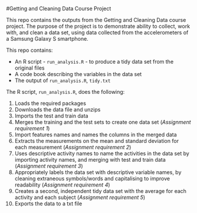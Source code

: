 #Getting and Cleaning Data Course Project

This repo contains the outputs from the Getting and Cleaning Data course project. The purpose of the project is to demonstrate ability to collect, work with, and clean a data set, using data collected from the accelerometers of a Samsung Galaxy S smartphone.

This repo contains:

* An R script - `run_analysis.R` - to produce a tidy data set from the original files
* A code book describing the variables in the data set
* The output of `run_analysis.R`, `tidy.txt`

The R script, `run_analysis.R`, does the following:

1. Loads the required packages
2. Downloads the data file and unzips
3. Imports the test and train data
4. Merges the training and the test sets to create one data set (*Assignment requirement 1*)
5. Import features names and names the columns in the merged data
6. Extracts the measurements on the mean and standard deviation for each measurement (*Assignment requirement 2*)
7. Uses descriptive activity names to name the activities in the data set by importing activity names, and merging with test and train data (*Assignment requirement 3*)
8. Appropriately labels the data set with descriptive variable names, by cleaning extraneous symbols/words and capitalising to improve readability (*Assignment requirement 4*)
9. Creates a second, independent tidy data set with the average for each activity and each subject (*Assignment requirement 5*)
10. Exports the data to a txt file